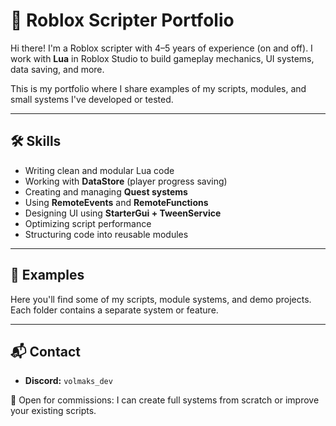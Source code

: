 # 🧠 Roblox Scripter Portfolio

Hi there! I'm a Roblox scripter with 4–5 years of experience (on and off). I work with **Lua** in Roblox Studio to build gameplay mechanics, UI systems, data saving, and more.

This is my portfolio where I share examples of my scripts, modules, and small systems I've developed or tested.

---

## 🛠️ Skills

- Writing clean and modular Lua code
- Working with **DataStore** (player progress saving)
- Creating and managing **Quest systems**
- Using **RemoteEvents** and **RemoteFunctions**
- Designing UI using **StarterGui + TweenService**
- Optimizing script performance
- Structuring code into reusable modules

---

## 📁 Examples

Here you'll find some of my scripts, module systems, and demo projects.  
Each folder contains a separate system or feature.

---

## 📬 Contact

- **Discord:** `volmaks_dev`  

🔧 Open for commissions: I can create full systems from scratch or improve your existing scripts.
